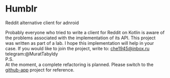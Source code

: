# Humblr
Reddit alternative client for adnroid

Probably everyone who tried to write a client for Reddit on Kotlin is aware of the problems associated with the implementation of its API. This project was written as part of a lab. I hope this implementation will help in your case.
If you would like to join the project, write to: che1945@inbox.ru
telegram:@MuratTabyldy  
P.S.  
At the moment, a complete refactoring is planned. Please switch to the [github-app](https://github.com/MuratTablyldy/github-app) project for reference.
